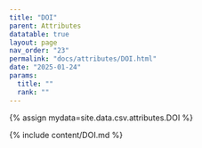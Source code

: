 ```yaml
---
title: "DOI"
parent: Attributes
datatable: true
layout: page
nav_order: "23"
permalink: "docs/attributes/DOI.html"
date: "2025-01-24"
params:
  title: ""
  rank: ""
---
```

{% assign mydata=site.data.csv.attributes.DOI %} 

{% include content/DOI.md %}
